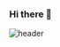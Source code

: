 ### Hi there 👋


![header](https://capsule-render.vercel.app/api?type=venom&color=#8a2be2&height=250&section=header&text=Eunjeong's%20GitHub&fontColor=000000&fontSize=70&animation=scaleIn)



<!--
**JunYong-Choi/JunYong-Choi** is a ✨ _special_ ✨ repository because its `README.md` (this file) appears on your GitHub profile.

Here are some ideas to get you started:

- 🔭 I’m currently working on ...
- 🌱 I’m currently learning ...
- 👯 I’m looking to collaborate on ...
- 🤔 I’m looking for help with ...
- 💬 Ask me about ...
- 📫 How to reach me: ...
- 😄 Pronouns: ...
- ⚡ Fun fact: ...
-->
